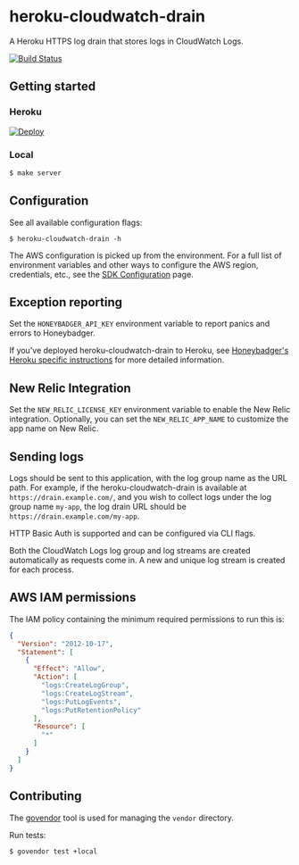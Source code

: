 # heroku-cloudwatch-drain

A Heroku HTTPS log drain that stores logs in CloudWatch Logs.

[![Build Status](https://travis-ci.org/kiskolabs/heroku-cloudwatch-drain.svg?branch=master)](https://travis-ci.org/kiskolabs/heroku-cloudwatch-drain)

## Getting started

### Heroku

[![Deploy](https://www.herokucdn.com/deploy/button.svg)](https://heroku.com/deploy)

### Local

```bash
$ make server
```

## Configuration

See all available configuration flags:

    $ heroku-cloudwatch-drain -h

The AWS configuration is picked up from the environment. For a full list of
environment variables and other ways to configure the AWS region, credentials,
etc., see the [SDK
Configuration](http://docs.aws.amazon.com/sdk-for-go/v1/developer-guide/configuring-sdk.html)
page.

## Exception reporting

Set the `HONEYBADGER_API_KEY` environment variable to report panics and errors to Honeybadger.

If you've deployed heroku-cloudwatch-drain to Heroku, see [Honeybadger's Heroku specific instructions](http://docs.honeybadger.io/guides/heroku.html) for more detailed information.

## New Relic Integration

Set the `NEW_RELIC_LICENSE_KEY` environment variable to enable the New Relic integration. Optionally, you can set the `NEW_RELIC_APP_NAME` to customize the app name on New Relic.

## Sending logs

Logs should be sent to this application, with the log group name as the URL
path. For example, if the heroku-cloudwatch-drain is available at
`https://drain.example.com/`, and you wish to collect logs under the log group
name `my-app`, the log drain URL should be `https://drain.example.com/my-app`.

HTTP Basic Auth is supported and can be configured via CLI flags.

Both the CloudWatch Logs log group and log streams are created automatically as
requests come in. A new and unique log stream is created for each process.

## AWS IAM permissions

The IAM policy containing the minimum required permissions to run this is:

```json
{
  "Version": "2012-10-17",
  "Statement": [
    {
      "Effect": "Allow",
      "Action": [
        "logs:CreateLogGroup",
        "logs:CreateLogStream",
        "logs:PutLogEvents",
        "logs:PutRetentionPolicy"
      ],
      "Resource": [
        "*"
      ]
    }
  ]
}
```

## Contributing

The [govendor](https://github.com/kardianos/govendor) tool is used for managing
the `vendor` directory.

Run tests:

    $ govendor test +local
